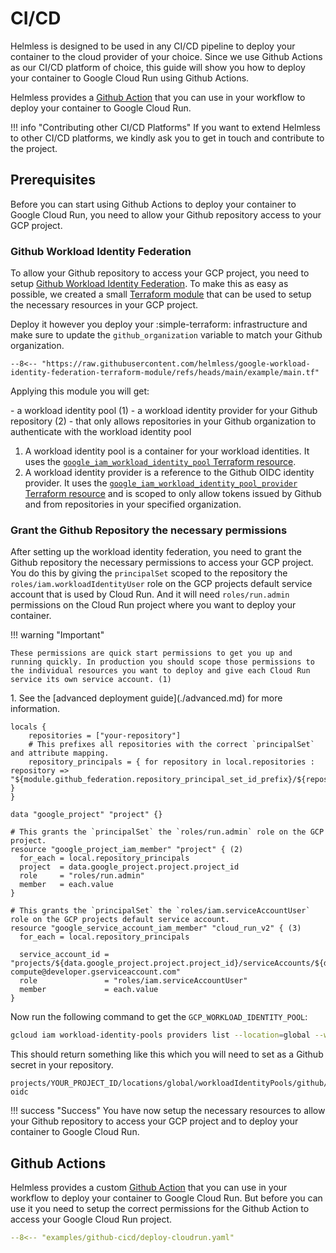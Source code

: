 # CI/CD

Helmless is designed to be used in any CI/CD pipeline to deploy your container to the cloud provider of your choice. Since we use Github Actions as our CI/CD platform of choice, this guide will show you how to deploy your container to Google Cloud Run using Github Actions.

Helmless provides a [Github Action][github-action] that you can use in your workflow to deploy your container to Google Cloud Run.

!!! info "Contributing other CI/CD Platforms"
    If you want to extend Helmless to other CI/CD platforms, we kindly ask you to get in touch and contribute to the project.

## Prerequisites

Before you can start using Github Actions to deploy your container to Google Cloud Run, you need to allow your Github repository access to your GCP project.

### Github Workload Identity Federation

To allow your Github repository to access your GCP project, you need to setup [Github Workload Identity Federation](https://cloud.google.com/blog/products/identity-security/enabling-keyless-authentication-from-github-actions). To make this as easy as possible, we created a small [Terraform module](https://github.com/helmless/google-workload-identity-federation-terraform-module) that can be used to setup the necessary resources in your GCP project.

Deploy it however you deploy your :simple-terraform: infrastructure and make sure to update the `github_organization` variable to match your Github organization.

```hcl title="workload-identity.tf"
--8<-- "https://raw.githubusercontent.com/helmless/google-workload-identity-federation-terraform-module/refs/heads/main/example/main.tf"
```

Applying this module you will get:
<div class="annotate" markdown>
- a workload identity pool (1)
- a workload identity provider for your Github repository (2)
    - that only allows repositories in your Github organization to authenticate with the workload identity pool
</div>

1. A workload identity pool is a container for your workload identities. It uses the [`google_iam_workload_identity_pool` Terraform resource](https://registry.terraform.io/providers/hashicorp/google/latest/docs/resources/iam_workload_identity_pool).
2. A workload identity provider is a reference to the Github OIDC identity provider. It uses the [`google_iam_workload_identity_pool_provider` Terraform resource](https://registry.terraform.io/providers/hashicorp/google/latest/docs/resources/iam_workload_identity_pool_provider) and is scoped to only allow tokens issued by Github and from repositories in your specified organization.


### Grant the Github Repository the necessary permissions

After setting up the workload identity federation, you need to grant the Github repository the necessary permissions to access your GCP project. You do this by giving the `principalSet` scoped to the repository the `roles/iam.workloadIdentityUser` role on the GCP projects default service account that is used by Cloud Run. And it will need `roles/run.admin` permissions on the Cloud Run project where you want to deploy your container.
<div class="annotate" markdown>
!!! warning "Important"

    These permissions are quick start permissions to get you up and running quickly. In production you should scope those permissions to the individual resources you want to deploy and give each Cloud Run service its own service account. (1)
</div>
1.   See the [advanced deployment guide](./advanced.md) for more information.

```hcl title="iam.tf"
locals {
    repositories = ["your-repository"]
    # This prefixes all repositories with the correct `principalSet` and attribute mapping.
    repository_principals = { for repository in local.repositories : repository => "${module.github_federation.repository_principal_set_id_prefix}/${repository}" }
}

data "google_project" "project" {}

# This grants the `principalSet` the `roles/run.admin` role on the GCP project.
resource "google_project_iam_member" "project" { (2)
  for_each = local.repository_principals
  project  = data.google_project.project.project_id
  role     = "roles/run.admin"
  member   = each.value
}

# This grants the `principalSet` the `roles/iam.serviceAccountUser` role on the GCP projects default service account.
resource "google_service_account_iam_member" "cloud_run_v2" { (3)
  for_each = local.repository_principals

  service_account_id = "projects/${data.google_project.project.project_id}/serviceAccounts/${data.google_project.project.number}-compute@developer.gserviceaccount.com"
  role               = "roles/iam.serviceAccountUser"
  member             = each.value
}
```

Now run the following command to get the `GCP_WORKLOAD_IDENTITY_POOL`:

```sh
gcloud iam workload-identity-pools providers list --location=global --workload-identity-pool=github
```

This should return something like this which you will need to set as a Github secret in your repository.

```
projects/YOUR_PROJECT_ID/locations/global/workloadIdentityPools/github/providers/github-oidc
```

!!! success "Success"
    You have now setup the necessary resources to allow your Github repository to access your GCP project and to deploy your container to Google Cloud Run.

## Github Actions

Helmless provides a custom [Github Action][github-action] that you can use in your workflow to deploy your container to Google Cloud Run. But before you can use it you need to setup the correct permissions for the Github Action to access your Google Cloud Run project.

```yaml title="deploy.yml"
--8<-- "examples/github-cicd/deploy-cloudrun.yaml"
```

[github-action]: https://github.com/helmless/google-cloudrun-deploy-action
